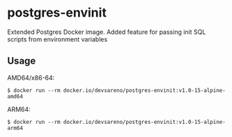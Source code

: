 # postgres-envinit
Extended Postgres Docker image. Added feature for passing init SQL scripts from environment variables

## Usage
AMD64/x86-64:
```shell
$ docker run --rm docker.io/devsareno/postgres-envinit:v1.0-15-alpine-amd64
```

ARM64:
```shell
$ docker run --rm docker.io/devsareno/postgres-envinit:v1.0-15-alpine-arm64
```
